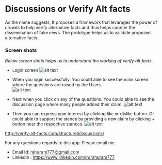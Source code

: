 # Discussions or Verify Alt facts
As the name suggests, It proposes a framework that levarages the power of crowds to help verify alternative facts and thus helps counter the dissemination of fake news. The prototype helps us to validate proposed alternative facts.


### Screen shots
*Below screen shots helps us to understand the working of verify alt facts.*
  -  Login screen
![alt text](https://github.com/rahuram777/Discussions/blob/master/Discussions/Screenshots/Discussions1.png)

  -  When you login successfully. You could able to see the main screen where the questions are raised by the Users.  
![alt text](https://github.com/rahuram777/Discussions/blob/master/Discussions/Screenshots/Discussions2.png)

-  Next when you click on any of the questions. You could able to see the discussion page where many people added their claim. 
![alt text](https://github.com/rahuram777/Discussions/blob/master/Discussions/Screenshots/Discussions3.png)
  - Then you can express your interest by clicking like or dislike button. Or could able to support the stance by providing a new claim by clicking + button near the respective stances. 
![alt text](https://github.com/rahuram777/Discussions/blob/master/Discussions/Screenshots/Discussions4.png)



http://verify-alt-facts.com/structureddiscussions/


For any questions regards to this app. Please email me.
  - Email Id: rahuram777@gmail.com 
  - LinkedIn : https://www.linkedin.com/in/rahuram777
